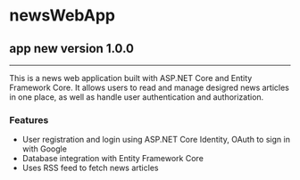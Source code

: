 # newsWebApp
## app new version 1.0.0

---
This is a news web application built with ASP.NET Core and Entity Framework Core.
It allows users to read and manage desigred news articles in one place, as well as handle user authentication and authorization.

### Features
- User registration and login using ASP.NET Core Identity, OAuth to sign in with Google
- Database integration with Entity Framework Core
- Uses RSS feed to fetch news articles

